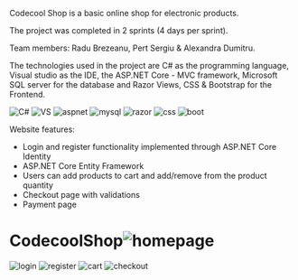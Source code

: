 Codecool Shop is a basic online shop for electronic products.

The project was completed in 2 sprints (4 days per sprint).

Team members: Radu Brezeanu, Pert Sergiu & Alexandra Dumitru.

The technologies used in the project are C# as the programming language, Visual studio as the IDE, the ASP.NET Core - MVC framework, Microsoft SQL server for the database and Razor Views, CSS & Bootstrap for the Frontend.


![C#](https://user-images.githubusercontent.com/89579316/185113100-f71d180a-1f64-449c-be0e-e7a5b2d406e5.jpg)
![VS](https://user-images.githubusercontent.com/89579316/185113105-c6b9943b-79ec-45bd-b1c5-1f7ab0d37d22.jpg)
![aspnet](https://user-images.githubusercontent.com/89579316/185113117-f7a60d62-d633-4d8e-bf97-4ba70cababfd.jpg)
![mysql](https://user-images.githubusercontent.com/89579316/185114266-30cadf70-0f81-4c8b-a58f-a3a316f1f47b.jpg)
![razor](https://user-images.githubusercontent.com/89579316/185119346-bd1e48c3-0316-49df-b825-49eeaa974237.jpg)
![css](https://user-images.githubusercontent.com/89579316/185113132-5703422f-c8d4-4841-9cd7-cbe083a1dd27.jpg)
![boot](https://user-images.githubusercontent.com/89579316/185113138-adc0d82b-fa74-46f7-8f63-889abed14313.jpg)

Website features:
- Login and register functionality implemented through ASP.NET Core Identity
- ASP.NET Core Entity Framework
- Users can add products to cart and add/remove from the product quantity
- Checkout page with validations
- Payment page


# CodecoolShop![homepage](https://user-images.githubusercontent.com/86601701/185105735-30e2480b-3082-4e61-9ad2-863c3a05a08d.jpg)
![login](https://user-images.githubusercontent.com/86601701/185105772-e65eb23f-6a3c-4af7-bb6f-c274def28584.jpg)
![register](https://user-images.githubusercontent.com/86601701/185105795-30fb56cf-358f-4170-a1f7-584bc116e6d3.jpg)
![cart](https://user-images.githubusercontent.com/86601701/185105821-3431e300-6513-463b-9e05-eb7666b83318.jpg)
![checkout](https://user-images.githubusercontent.com/86601701/185105837-d775f021-28ae-4bce-a570-1eba95f8d0b5.jpg)
